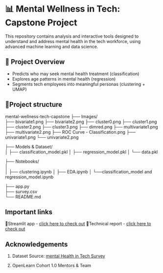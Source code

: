 
# 📊 Mental Wellness in Tech: Capstone Project

This repository contains analysis and interactive tools designed to understand and address mental health in the tech workforce, using advanced machine learning and data science.

## 🚀 Project Overview
- Predicts who may seek mental health treatment (classification)
- Explores age patterns in mental health (regression)
- Segments tech employees into meaningful personas (clustering + UMAP)
## 📂Project structure
mental-wellness-tech-capstone
├── Images/                            
  ├── bivariate1.png
   ├── bivariate2.png
  ├── cluster0.png
  ├── cluster1.png
  ├── cluster2.png
  ├── cluster3.png
  ├── dimred.png
  ├── multivariate1.png
  ├── multivariate2.png
  ├── ROC Curve - Classification.png
  ├── univariate1.png
  └── univariate2.png

├── Models & Dataset/                 
│   ├── classification_model.pkl
│   ├── regression_model.pkl
│   └── data.pkl                
       
├── Notebooks/                       
│  
│   ├── clustering.ipynb
│   ├── EDA.ipynb
│   └──classification_model and regression_model.ipynb

├── app.py                            
├── survey.csv                        
└── README.md                         
## Important links
👾Streamlit app - [click here to check out](https://openlearncapstone-gaurvi-7ws3zftovtxgrueum3jgcv.streamlit.app/)
🔗Technical report - [click here to check out](https://medium.com/@gaurvimaheshwari04/mental-heath-in-tech-machine-learning-analysis-persona-segmentation-242b69f53e8b)
## Acknowledgements
1. Dataset Source: [mental Health in Tech Survey](https://www.kaggle.com/datasets/osmi/mental-health-in-tech-survey)

2. OpenLearn Cohort 1.0 Mentors & Team
